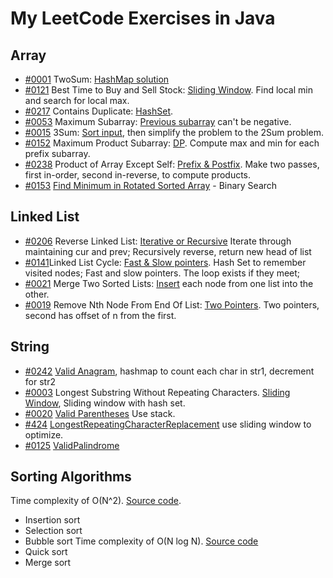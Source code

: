 # My LeetCode Exercises in Java

## Array
- [#0001](https://youtu.be/KLlXCFG5TnA) TwoSum: [HashMap solution](src/main/java/org/example/array/TwoSums.java)
- [#0121](https://youtu.be/1pkOgXD63yU) Best Time to Buy and Sell Stock: [Sliding Window](src/main/java/org/example/array/BestTimetoBuyandSellStock.java). Find
    local min and search for local max. 
- [#0217](https://youtu.be/3OamzN90kPg) Contains Duplicate: [HashSet](src/main/java/org/example/array/ContainsDuplicate.java).
- [#0053](https://youtu.be/5WZl3MMT0Eg) Maximum Subarray: [Previous subarray](src/main/java/org/example/array/MaximumSubarray.java) can't be negative. 
- [#0015](https://youtu.be/jzZsG8n2R9A) 3Sum: [Sort input](src/main/java/org/example/array/ThreeSums.java), then simplify the problem to the 2Sum problem.
- [#0152](https://youtu.be/lXVy6YWFcRM) Maximum Product Subarray: [DP](src/main/java/org/example/array/MaxProductSubarray.java). Compute max and min for each prefix subarray.
- [#0238](https://youtu.be/bNvIQI2wAjk) Product of Array Except Self: [Prefix & Postfix](src/main/java/org/example/array/ProductOfArrayExceptSelf.java). Make two passes, first in-order, second in-reverse, to compute products.
- [#0153](https://youtu.be/nIVW4P8b1VA) [Find Minimum in Rotated Sorted Array](src/main/java/org/example/array/FindMinimumInRotatedSortedArray.java) - Binary Search
## Linked List
- [#0206](https://youtu.be/G0_I-ZF0S38) Reverse Linked List: [Iterative or Recursive](src/main/java/org/example/list/ReverseLinkedList.java) Iterate through maintaining cur and prev; Recursively reverse, return new head of list
- [#0141](https://youtu.be/gBTe7lFR3vc)Linked List Cycle: [Fast & Slow pointers](src/main/java/org/example/list/LinkedListCycle.java). Hash Set to remember visited nodes; Fast and slow pointers. The loop exists if they meet;
- [#0021](https://youtu.be/XIdigk956u0) Merge Two Sorted Lists: [Insert](src/main/java/org/example/list/MergeTwoSortedLists.java) each node from one list into the other.
- [#0019](https://youtu.be/XVuQxVej6y8) Remove Nth Node From End Of List: [Two Pointers](src/main/java/org/example/list/RemoveNthNodeFromEndOfList.java). Two pointers, second has offset of n from the first.
## String
- [#0242](https://youtu.be/9UtInBqnCgA) [Valid Anagram](src/main/java/org/example/string/ValidAnagram.java), hashmap to count each char in str1, decrement for str2
- [#0003](https://youtu.be/wiGpQwVHdE0) Longest Substring Without Repeating Characters. [Sliding Window](src/main/java/org/example/string/LongestSubstringWithoutRepeatingCharacters.java), Sliding window with hash set.
- [#0020](https://youtu.be/WTzjTskDFMg) [Valid Parentheses](src/main/java/org/example/string/ValidParentheses.java) Use stack.
- [#424](https://youtu.be/gqXU1UyA8pk) [LongestRepeatingCharacterReplacement](src/main/java/org/example/string/LongestRepeatingCharacterReplacement.java) use sliding window to optimize. 
- [#0125](https://youtu.be/jJXJ16kPFWg) [ValidPalindrome](src/main/java/org/example/string/ValidPalindrome.java)
## Sorting Algorithms
Time complexity of O(N^2). [Source code](src/main/java/org/example/array/SortAlgorithmsN2.java). 
- Insertion sort
- Selection sort
- Bubble sort
Time complexity of O(N log N). [Source code](src/main/java/org/example/array/SortAlgorithmsNlogN.java)
- Quick sort
- Merge sort


